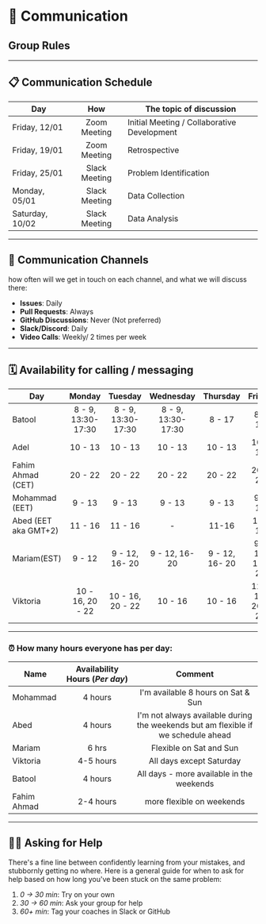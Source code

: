<!--
    this template is for inspiration, feel free to change it however you like!

    Careful! be sure to protect your privacy when filling out this document
        everything you write here will be public
        so share only what you are comfortable sharing online
        you can share the rest in confidence with you group by another channel
-->

# 💬 Communication

## Group Rules

<!-- any general rules you'd like to set for your group? -->

---

## 📋 Communication Schedule

| Day                 | How              | The topic of discussion                                   |
| ---                 | :-:              | -----------------------                                   |
|   Friday, 12/01     |   Zoom Meeting   | Initial Meeting / Collaborative Development               |
|   Friday, 19/01     |   Zoom Meeting   | Retrospective                                             |
|   Friday, 25/01     |   Slack Meeting  | Problem Identification                                    |
|   Monday, 05/01     |   Slack Meeting  | Data Collection                                           |
|   Saturday, 10/02   |   Slack Meeting  | Data Analysis                                             |

---

## 📡 Communication Channels

how often will we get in touch on each channel, and what we will discuss there:

- **Issues**: Daily
- **Pull Requests**: Always
- **GitHub Discussions**: Never (Not preferred)
- **Slack/Discord**: Daily
- **Video Calls**: Weekly/ 2 times per week

---

## 🗓 Availability for calling / messaging

| Day    |       Monday       |       Tuesday      |      Wednesday      | Thursday | Friday  | Saturday | Sunday  |
| -------| :-----------------:| :-----------------:| :-----------------: | :------: | :-----: | :------: | :-----: |
| Batool | 8 - 9, 13:30-17:30 | 8 - 9, 13:30-17:30 | 8 - 9, 13:30-17:30  |  8 - 17  |  8 - 17 | 12 - 20  | 12 - 20 |
| Adel | 10 - 13 | 10 - 13 | 10 - 13 | 10 - 13  | 10 - 14 | 10 - 13  | 10 - 13 |
| Fahim Ahmad (CET)| 20 - 22 | 20 - 22 | 20 - 22 | 20 - 22  | 20 - 22 | 18 - 22 | 08 - 10, 18 - 22 |
| Mohammad (EET) | 9 - 13  | 9 - 13 | 9 - 13  | 9 - 13 | 9 - 13 | 11 - 19 |  11 - 19 |
| Abed (EET aka GMT+2) | 11 - 16  | 11 - 16 | - | 11-16 | 11-16 | - |  flexible |
| Mariam(EST) | 9 - 12   | 9 - 12, 16- 20 | 9 - 12, 16- 20  |9 - 12, 16- 20 | 9 - 12, 16- 20 | FLEXIBLE | FLEXIBLE|
| Viktoria | 10 - 16, 20 - 22 | 10 - 16, 20 - 22 | 10 - 16 | 10 - 16 | 12 - 18, 20 - 22 | - | flexible |

---

### ⏰ How many hours everyone has per day:

| Name        | Availability Hours (_Per day_) | Comment                                    |
| -------     | :-----------------:            | :-----------------:                        |
| Mohammad    | 4 hours                        | I'm available 8 hours on Sat & Sun         |
| Abed        | 4 hours                        | I'm not always available during the weekends but am flexible if we schedule ahead |
| Mariam      | 6 hrs                          | Flexible on Sat and Sun                    |
| Viktoria    | 4-5 hours                      | All days except Saturday                   |
| Batool      |  4 hours                       |  All days - more available in the weekends |
| Fahim Ahmad | 2-4 hours                      | more flexible on weekends                  |

---

## 🙋🏽 Asking for Help

There's a fine line between confidently learning from your mistakes, and
stubbornly getting no where. Here is a general guide for when to ask for help
based on how long you've been stuck on the same problem:

1. _0 -> 30 min_: Try on your own
2. _30 -> 60 min_: Ask your group for help
3. _60+ min_: Tag your coaches in Slack or GitHub
